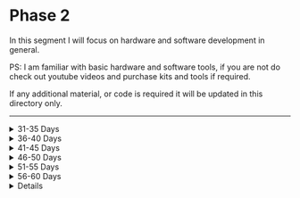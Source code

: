 # Phase 2

In this segment I will focus on hardware and software development in general.

PS: I am familiar with basic hardware and software tools, if you are not do check out youtube videos and purchase kits and tools if required.

If any additional material, or code is required it will be updated in this directory only.

---

<details>
  <summary>31-35 Days</summary>
  
  ## CAD Software
  - Try FreeCAD
  - Understand FreeCAD
  - Make existing models in FreeCAD
  - Understand Version control
  - Assembly practice
</details>

<details>
<summary>36-40 Days</summary>
    
## Arduino Pro and lint Feature:
- Code on Arduino Pro
- Code on Arduino CLI
- Remix basic examples
- Github actions integration
</details>

<details>
<summary>41-45 Days</summary>

## Circuit Simulations
- EasyEDA Simulation
- NI Multisim
</details>

<details>
<summary>46-50 Days</summary>

## Circuit Simulation continued
- Testing basic circuits
- LED, Motors and others simulation
- Advanced simulation
</details>

<details>
<summary>51-55 Days</summary>

## More software considerations
- Git, github and version control
- Make a Presentation with basic examples
- Shipping projects + security
- Making installers, bat installers, etc.
- How does industrial software work?
</details>

<details>
<summary>56-60 Days</summary>

## Raspberry pi high-resolution camera prototype
- Design inspired by COGNEX
- Full assembly + Simulation
</details>

<details>


---

[Go back home](https://github.com/bala5000/100DaysHardware)

